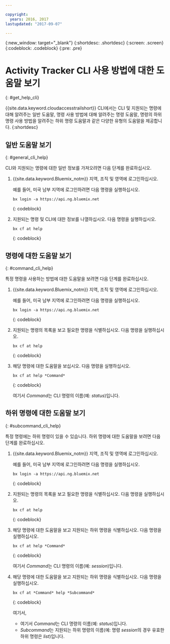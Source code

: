 ```yaml
---

copyright:
  years: 2016, 2017
lastupdated: "2017-09-07"

---
```


{:new_window: target="_blank"}
{:shortdesc: .shortdesc}
{:screen: .screen}
{:codeblock: .codeblock}
{:pre: .pre}

# Activity Tracker CLI 사용 방법에 대한 도움말 보기
{: #get_help_cli}

{{site.data.keyword.cloudaccesstrailshort}} CLI에서는 CLI 및 지원되는 명령에 대해 알려주는 일반 도움말, 명령 사용 방법에 대해 알려주는 명령 도움말, 명령의 하위 명령 사용 방법을 알려주는 하위 명령 도움말과 같은 다양한 유형의 도움말을 제공합니다.
{:shortdesc}


## 일반 도움말 보기
{: #general_cli_help}

CLI와 지원되는 명령에 대한 일반 정보를 가져오려면 다음 단계를 완료하십시오. 

1. {{site.data.keyword.Bluemix_notm}} 지역, 조직 및 영역에 로그인하십시오.  

    예를 들어, 미국 남부 지역에 로그인하려면 다음 명령을 실행하십시오. 
	
	```
    bx login -a https://api.ng.bluemix.net
    ```
    {: codeblock}
    
2. 지원되는 명령 및 CLI에 대한 정보를 나열하십시오. 다음 명령을 실행하십시오. 

    ```
    bx cf at help 
    ```
    {: codeblock}
    
    

## 명령에 대한 도움말 보기
{: #command_cli_help}

특정 명령을 사용하는 방법에 대한 도움말을 보려면 다음 단계를 완료하십시오. 

1. {{site.data.keyword.Bluemix_notm}} 지역, 조직 및 영역에 로그인하십시오.  

    예를 들어, 미국 남부 지역에 로그인하려면 다음 명령을 실행하십시오. 
	
	```
    bx login -a https://api.ng.bluemix.net
    ```
    {: codeblock}
    
2. 지원되는 명령의 목록을 보고 필요한 명령을 식별하십시오. 다음 명령을 실행하십시오. 

    ```
    bx cf at help 
    ```
    {: codeblock}

3. 해당 명령에 대한 도움말을 보십시오. 다음 명령을 실행하십시오. 

    ```
    bx cf at help *Command*
    ```
    {: codeblock}
    
    여기서 *Command*는 CLI 명령의 이름(예: *status*)입니다. 



## 하위 명령에 대한 도움말 보기
{: #subcommand_cli_help}

특정 명령에는 하위 명령이 있을 수 있습니다. 하위 명령에 대한 도움말을 보려면 다음 단계를 완료하십시오. 

1. {{site.data.keyword.Bluemix_notm}} 지역, 조직 및 영역에 로그인하십시오.  

    예를 들어, 미국 남부 지역에 로그인하려면 다음 명령을 실행하십시오. 
	
	```
    bx login -a https://api.ng.bluemix.net
    ```
    {: codeblock}
    
2. 지원되는 명령의 목록을 보고 필요한 명령을 식별하십시오. 다음 명령을 실행하십시오. 

    ```
    bx cf at help 
    ```
    {: codeblock}

3. 해당 명령에 대한 도움말을 보고 지원되는 하위 명령을 식별하십시오. 다음 명령을 실행하십시오. 

    ```
    bx cf at help *Command*
    ```
    {: codeblock}
    
    여기서 *Command*는 CLI 명령의 이름(예: *session*)입니다. 

4. 해당 명령에 대한 도움말을 보고 지원되는 하위 명령을 식별하십시오. 다음 명령을 실행하십시오. 

    ```
    bx cf at *Command* help *Subcommand*
    ```
    {: codeblock}
    
    여기서,
 
    
    * 여기서 *Command*는 CLI 명령의 이름(예: *status*)입니다. 
    * *Subcommand*는 지원되는 하위 명령의 이름(예: 명령 *session*의 경우 유효한 하위 명령은 *list*)입니다. 




